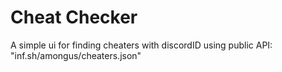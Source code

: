 # Cheat Checker #
A simple ui for finding cheaters with discordID using public API: "inf.sh/amongus/cheaters.json"
